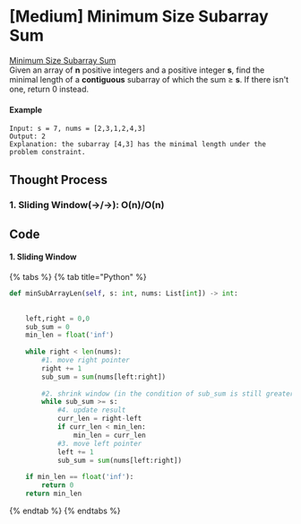 # \[Medium\] Minimum Size Subarray Sum

[Minimum Size Subarray Sum  
](https://leetcode.com/problems/minimum-size-subarray-sum/)Given an array of **n** positive integers and a positive integer **s**, find the minimal length of a **contiguous** subarray of which the sum ≥ **s**. If there isn't one, return 0 instead.

#### Example

```text
Input: s = 7, nums = [2,3,1,2,4,3]
Output: 2
Explanation: the subarray [4,3] has the minimal length under the problem constraint.
```

## Thought Process

### 1. Sliding Window\(-&gt;/-&gt;\): O\(n\)/O\(n\)

## Code

#### 1. Sliding Window

{% tabs %}
{% tab title="Python" %}
```python
def minSubArrayLen(self, s: int, nums: List[int]) -> int:
    
    
    left,right = 0,0
    sub_sum = 0
    min_len = float('inf')
    
    while right < len(nums):
        #1. move right pointer
        right += 1
        sub_sum = sum(nums[left:right])
        
        #2. shrink window (in the condition of sub_sum is still greater than s)
        while sub_sum >= s:
            #4. update result
            curr_len = right-left
            if curr_len < min_len:
                min_len = curr_len
            #3. move left pointer
            left += 1
            sub_sum = sum(nums[left:right])
    
    if min_len == float('inf'):
        return 0
    return min_len
```
{% endtab %}
{% endtabs %}

